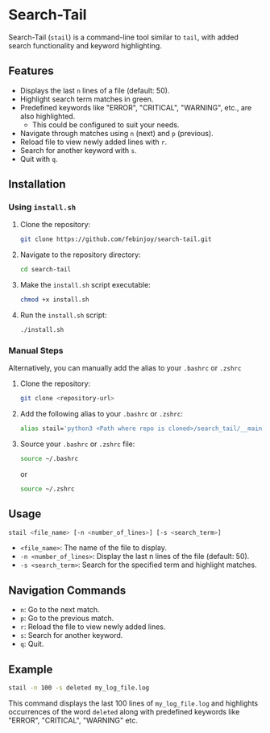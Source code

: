 # Search-Tail

Search-Tail (`stail`) is a command-line tool similar to `tail`, with added search functionality and keyword highlighting.

## Features

- Displays the last `n` lines of a file (default: 50).
- Highlight search term matches in green.
- Predefined keywords like "ERROR", "CRITICAL", "WARNING", etc., are also highlighted.
  - This could be configured to suit your needs. 
- Navigate through matches using `n` (next) and `p` (previous).
- Reload file to view newly added lines with `r`.
- Search for another keyword with `s`.
- Quit with `q`.

## Installation

### Using `install.sh` 

1. Clone the repository: 

    ```bash 
    git clone https://github.com/febinjoy/search-tail.git
    ``` 

2. Navigate to the repository directory: 

    ```bash 
    cd search-tail
    ``` 

3. Make the `install.sh` script executable:
 
    ```bash 
    chmod +x install.sh 
    ``` 

4. Run the `install.sh` script: 

    ```bash 
    ./install.sh 
    ``` 
	
### Manual Steps

Alternatively, you can manually add the alias to your `.bashrc` or `.zshrc`

1. Clone the repository:

    ```bash
    git clone <repository-url>
    ```

2. Add the following alias to your `.bashrc` or `.zshrc`:

    ```bash
    alias stail='python3 <Path where repo is cloned>/search_tail/__main__.py "$@"'
    ```

3. Source your `.bashrc` or `.zshrc` file:

    ```bash
    source ~/.bashrc
    ```
    or
    ```bash
    source ~/.zshrc
    ```

## Usage

```bash
stail <file_name> [-n <number_of_lines>] [-s <search_term>]
```
- `<file_name>`: The name of the file to display.
- `-n <number_of_lines>`: Display the last n lines of the file (default: 50).
- `-s <search_term>`: Search for the specified term and highlight matches.

## Navigation Commands

- `n`: Go to the next match.
- `p`: Go to the previous match.
- `r`: Reload the file to view newly added lines.
- `s`: Search for another keyword.
- `q`: Quit.

## Example
```bash
stail -n 100 -s deleted my_log_file.log
```
This command displays the last 100 lines of `my_log_file.log` and highlights occurrences of the word `deleted` along with predefined keywords like "ERROR", "CRITICAL", "WARNING" etc.

